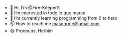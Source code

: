- 👋 Hi, I’m @Fire-KeeperS
- 👀 I’m interested in todo lo que marea
- 🌱 I’m currently learning programming from 0 to hero
- 📫 How to reach me maseorme@gmail.com
- 😄 Pronouns: He/him

<!---
Fire-KeeperS/Fire-KeeperS is a ✨ special ✨ repository because its `README.md` (this file) appears on your GitHub profile.
You can click the Preview link to take a look at your changes.
--->
